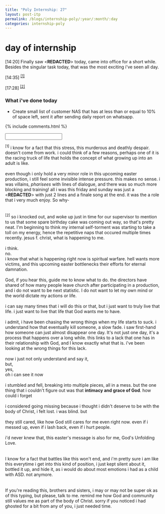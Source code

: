 ```yaml
---
title: "Poly Internship: 27"
layout: post-itp
permalink: /blogs/internship-poly/:year/:month/:day
categories: internship-poly
---
```

#  day of internship

<span class="timestamp">[14:20]</span> Finally saw <span ondblclick="this.innerHTML='Jae Liew'"><**REDACTED**></span> today, came into office for a short while. Besides the singular task today, that was the most exciting i've seen all day. 

<span class="timestamp">[14:35]</span> <sup><a href="#1">[1]</a></sup>

<span class="timestamp">[17:28]</span> <sup><a href="#2">[2]</a></sup> 

### What i've done today
* Create small list of customer NAS that has at less than or equal to 10% of space left, sent it after sending daily report on whatsapp.


{% include comments.html %}

<input id="password-input" type="password" class="text-secret" onkeyup="unlock()">

<span class="disable-selection" id="truth" style="display:block;"><sup id="1">[1]</sup> i know for a fact that this stress, this murderous and deathly despair. doesn't come from work. i could think of a few reasons, perhaps one of it is the racing truck of life that holds the concept of what growing up into an adult is like. <br><br>even though i only hold a very minor role in this upcoming easter production, i still feel some invisible intense pressure. this makes no sense. i was villains, _pharisees_ with lines of dialogue, and there was so much more blocking and training! all i was this friday and sunday was just a <span ondblclick="this.innerHTML='police officer'"><**REDACTED**></span> with just 2 lines and a finale song at the end. it was the a role that i very much enjoy. So why-<br><br><br><sup id="2">[2]</sup> so i knocked out, and woke up just in time for our supervisor to mention to us that some spare birthday cake was coming out way, so that's pretty neat. I'm beginning to think my internal self-torment was starting to take a toll on my energy, hence the repetitive naps that occured multiple times recently. jesus f. christ, what is happening to me.<br><br>i think.<br>no.<br>i know that what is happening right now is spiritual warfare. hell wants more victims, and this upcoming easter bottlenecks their efforts for eternal damnation. <br><br>God, if you hear this, guide me to know what to do. the directors have shared of how many people leave church after participating in a production, and i do not want to be next statistic. I do not want to let my own mind or the world dictate my actions or life.<br><br>i can say many times that i will do this or that, but i just want to truly live that life. i just want to live that life that God wants me to have. <br><br>i admit, i have been chasing the wrong things when my life starts to suck. i understand how that eventually kill someone, a slow fade. i saw first-hand how someone can just almost disappear one day. It's not just one day, it's a process that happens over a long while. this links to a lack that one has in their relationship with God, and I know exactly what that is. i've been looking at the wrong things for this lack.<br><br>now i just not only understand and say it,<br>but,<br>yes,<br>oh i can see it now<br><br>i stumbled and fell, breaking into multiple pieces, all in a mess. but the one thing that i couldn't figure out was that **intimacy and grace of God**. how could i forget<br><br>i considered going missing because i thought i didn't deserve to be with the body of Christ, i felt lost. i was blind. but<br><br>they still cared, like how God still cares for me even right now. even if i messed up, even if i lash back, even if i hurt people. <br><br>i'd never knew that, this easter's message is also for me, God's Unfolding Love. <br><br><br>I know for a fact that battles like this won't end, and i'm pretty sure i am like this everytime i get into this kind of position, i just kept silent about it, bottled it up, and hide it, as i would do about most emotions i had as a child with ASD. not anymore. <br><br><br>If you're reading this, brothers and sisters, i may or may not be super ok as of this typing, but please, talk to me. remind me how God and community still values me as part of the body of Christ. sorry if you noticed i had ghosted for a bit from any of you, i just needed time.</span>